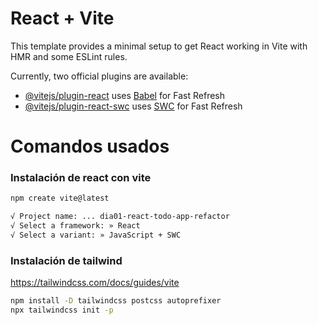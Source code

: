 # React + Vite

This template provides a minimal setup to get React working in Vite with HMR and some ESLint rules.

Currently, two official plugins are available:

- [@vitejs/plugin-react](https://github.com/vitejs/vite-plugin-react/blob/main/packages/plugin-react/README.md) uses [Babel](https://babeljs.io/) for Fast Refresh
- [@vitejs/plugin-react-swc](https://github.com/vitejs/vite-plugin-react-swc) uses [SWC](https://swc.rs/) for Fast Refresh


# Comandos usados

### Instalación de react con vite

```bash
npm create vite@latest

√ Project name: ... dia01-react-todo-app-refactor
√ Select a framework: » React
√ Select a variant: » JavaScript + SWC
```

### Instalación de tailwind

https://tailwindcss.com/docs/guides/vite

```bash
npm install -D tailwindcss postcss autoprefixer
npx tailwindcss init -p
```